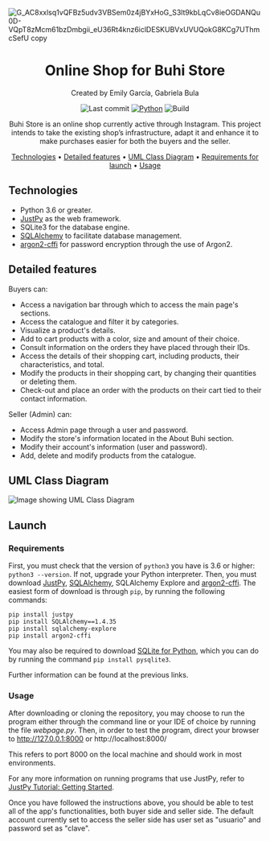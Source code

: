 ![G_AC8xxlsq1vQFBz5udv3VBSem0z4jBYxHoG_S3lt9kbLqCv8ieOGDANQu0D-VQpT8zMcm61bzDmbgii_eU36Rt4knz6iclDESKUBVxUVUQokG8KCg7UThmcSefU copy](https://user-images.githubusercontent.com/98894987/171398829-cd041305-e7ad-427f-a984-933992ad30cf.jpg)
<div align="center">

# Online Shop for Buhi Store
Created by Emily García, Gabriela Bula

![Last commit](https://img.shields.io/badge/last%20commit-may%202022-lightgrey)
[![Python](https://img.shields.io/badge/python-v3.6+-blue.svg?logo=python)](https://www.python.org)
![Build](https://img.shields.io/badge/build-passing-brightgreen)

Buhi Store is an online shop currently active through Instagram. This project intends to take the existing shop’s infrastructure, adapt it and enhance it 
to make purchases easier for both the buyers and the seller.

[Technologies](#technologies) •
[Detailed features](#detailed-features) •
[UML Class Diagram](#uml-class-diagram) •
[Requirements for launch](#requirements) •
[Usage](#usage)
  
</div>

## Technologies
- Python 3.6 or greater.
- [JustPy](https://github.com/elimintz/justpy.git) as the web framework.
- SQLite3 for the database engine.
- [SQLAlchemy](https://github.com/sqlalchemy/sqlalchemy) to facilitate database management.
- [argon2-cffi](https://github.com/hynek/argon2-cffi.git) for password encryption through the use of Argon2.

## Detailed features
Buyers can:
- Access a navigation bar through which to access the main page's sections.
- Access the catalogue and filter it by categories.
- Visualize a product's details.
- Add to cart products with a color, size and amount of their choice.
- Consult information on the orders they have placed through their IDs.
- Access the details of their shopping cart, including products, their characteristics, and total.
- Modify the products in their shopping cart, by changing their quantities or deleting them.
- Check-out and place an order with the products on their cart tied to their contact information.

Seller (Admin) can:
- Access Admin page through a user and password.
- Modify the store's information located in the About Buhi section.
- Modify their account's information (user and password).
- Add, delete and modify products from the catalogue.

## UML Class Diagram
![Image showing UML Class Diagram](https://user-images.githubusercontent.com/98894987/170511542-ade2d622-ee3d-4319-a089-0acd79567528.png)

## Launch
### Requirements
First, you must check that the version of `python3` you have is 3.6 or higher: `python3 --version`. If not, upgrade your Python interpreter.
Then, you must download [JustPy](https://justpy.io/tutorial/getting_started/), [SQLAlchemy](https://docs.sqlalchemy.org/en/14/intro.html#installation), SQLAlchemy Explore and [argon2-cffi](https://argon2-cffi.readthedocs.io/en/stable/installation.html). The easiest form of download is through `pip`, by running the following commands:
```
pip install justpy
pip install SQLAlchemy==1.4.35
pip install sqlalchemy-explore
pip install argon2-cffi
```
You may also be required to download [SQLite for Python](https://www.tutorialspoint.com/sqlite/sqlite_installation.htm), which you can do by running the command ```pip install pysqlite3```.

Further information can be found at the previous links.

### Usage
After downloading or cloning the repository, you may choose to run the program either through the command line or your IDE of choice by running the file *webpage.py*. Then, in order to test the program, direct your browser to http://127.0.0.1:8000 or http://localhost:8000/

This refers to port 8000 on the local machine and should work in most environments.

For any more information on running programs that use JustPy, refer to [JustPy Tutorial: Getting Started](https://justpy.io/tutorial/getting_started/).

Once you have followed the instructions above, you should be able to test all of the app's functionalities, both buyer side and seller side. The default account currently set to access the seller side has user set as "usuario" and password set as "clave".
